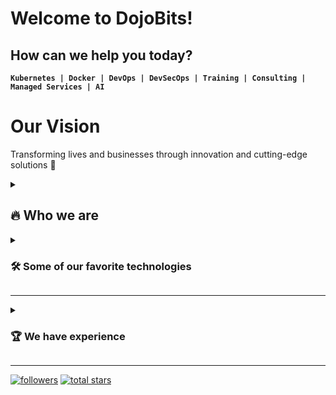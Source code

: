 #   Welcome to DojoBits!
##  How can we help you today?

**`Kubernetes | Docker | DevOps | DevSecOps | Training | Consulting | Managed Services | AI`**

# Our Vision
Transforming lives and businesses through innovation and cutting-edge solutions 🚀


<!-- About us -->
<details>
 <summary><h2>🔥 Who we are</h2></summary>
DojoBits was founded by Iliyan Petkov and Valentin Hristev, leveraging their 20+ years of experience at tech giants like Siemens AG, VMware, and HPE. We've built and managed IT infrastructure of all sizes, from single servers to multi-million dollar private clouds.
Our mission is to transform lives and businesses through innovation and cutting-edge solutions. We believe that by sharing our expertise and creating engaging, hands-on learning experiences, we can bridge the IT skills gap and empower individuals and organizations to thrive in the ever-changing technological landscape.
Our vision is to create a future where innovation and skills drive progress and success. We see a world where businesses have access to a highly skilled workforce equipped to tackle complex challenges and where individuals have the opportunity to unlock their full potential through continuous learning and development.
</details>

<!-- Tools and Languages
Badges taken from https://github.com/Ileriayo/markdown-badges -->
<details> 
  <summary><h3>🛠️ Some of our favorite technologies</h3></summary>
  <h4>👨‍💻 Programming and Markup Languages</h4>
  <p>
      <a href="https://github.com/search?q=user%3Ailiyan-s-petkov+language%3Apython"><img alt="Python" src="https://img.shields.io/badge/Python-14354C.svg?logo=python&logoColor=white"></a>
      <a href="https://github.com/search?q=user%3Ailiyan-s-petkov+language%3AGo"><img alt="Golang" src="https://img.shields.io/badge/go-%2300ADD8.svg?logo=go&logoColor=white"></a>
      <a href="https://github.com/search?q=user%3Ailiyan-s-petkov+language%3Abash"><img alt="Bash" src="https://img.shields.io/badge/Bash-121011.svg?logo=gnu-bash&logoColor=white"></a>
      <a href="https://github.com/search?q=user%3Ailiyan-s-petkov+language%3Ac"><img alt="C" src="https://custom-icon-badges.demolab.com/badge/C-03599C.svg?logo=c-in-hexagon&logoColor=white"></a>
      <a href="https://github.com/search?q=user%3Ailiyan-s-petkov+language%3Acpp"><img alt="C++" src="https://custom-icon-badges.demolab.com/badge/C++-9C033A.svg?logo=cpp2&logoColor=white"></a>
      <a href="https://github.com/search?q=user%3Ailiyan-s-petkov+language%3Amarkdown"><img alt="Markdown" src="https://img.shields.io/badge/Markdown-000000.svg?logo=markdown&logoColor=white"></a>
      <a href="https://github.com/search?q=user%3Ailiyan-s-petkov+language%3Agraphql"><img alt="GraphQL" src="https://img.shields.io/badge/-GraphQL-E10098?logo=graphql&logoColor=white"></a>
      <a href="https://github.com/search?q=user%3Ailiyan-s-petkov+language%3Aruby"><img alt="Ruby" src="https://img.shields.io/badge/ruby-%23CC342D.svg?logo=ruby&logoColor=white"></a>

  <h4>🤖  Platforms and automation</h4>    
      <a href="https://github.com/search?q=user%3Ailiyan-s-petkov+language%3Akubernetes"><img alt="Kubernetes" src="https://img.shields.io/badge/kubernetes-%23326ce5.svg?logo=kubernetes&logoColor=white"></a>
      <a href="https://github.com/search?q=user%3Ailiyan-s-petkov+language%3Adocker"><img alt="Docker" src="https://img.shields.io/badge/docker-%230db7ed.svg?logo=docker&logoColor=white"></a>
      <a href="https://github.com/search?q=user%3Ailiyan-s-petkov+language%3Aansible"><img alt="Ansible" src="https://img.shields.io/badge/ansible-%231A1918.svg?logo=ansible&logoColor=white"></a>
      <a href="https://github.com/search?q=user%3Ailiyan-s-petkov+language%3Aterraform"><img alt="Terraform" src="https://img.shields.io/badge/terraform-%235835CC.svg?logo=terraform&logoColor=white"></a>
      <a href="https://github.com/search?q=user%3Ailiyan-s-petkov+language%3Aprometheus"><img alt="Prometheus" src="https://img.shields.io/badge/Prometheus-E6522C?logo=Prometheus&logoColor=white"></a>
      <a href="https://github.com/search?q=user%3Ailiyan-s-petkov+language%3Agrafana"><img alt="Grafana" src="https://img.shields.io/badge/grafana-%23F46800.svg?logo=grafana&logoColor=white"></a>
  </p>
</details>

---

<details>
<summary><h3>🏆 We have experience</h3></summary>
   <p>   
       <a href="https://www.credly.com/users/iliyan-s-petkov/badges"><img alt="KubeStronaut" width=200 src="https://images.credly.com/size/340x340/images/cd6c6449-6814-4613-a2d3-13cf4ac5be4f/image.png"></a>
       <a href="https://www.credly.com/users/iliyan-s-petkov/badges"><img alt="CKA" width=200 src="https://images.credly.com/size/340x340/images/8b8ed108-e77d-4396-ac59-2504583b9d54/cka_from_cncfsite__281_29.png"></a>
       <a href="https://www.credly.com/users/iliyan-s-petkov/badges"><img alt="CKD" width=200 src="https://images.credly.com/size/340x340/images/f88d800c-5261-45c6-9515-0458e31c3e16/ckad_from_cncfsite.png"></a>
       <a href="https://www.credly.com/users/iliyan-s-petkov/badges"><img alt="CKS" width=200 src="https://images.credly.com/size/340x340/images/9945dfcb-1cca-4529-85e6-db1be3782210/kubernetes-security-specialist-logo2.png"></a>
      <a href="https://www.credly.com/users/iliyan-s-petkov/badges"><img alt="Prometheus" width=200 src="https://images.credly.com/size/340x340/images/c34436dc-1cfd-4125-a862-35f9c86ca17f/image.png"></a>
  </p>
</details>

---

<!-- Github links -->
<p align="left">
   <a href="https://github.com/DojoBits?tab=followers">
      <img alt="followers" title="Follow me on Github" src="https://custom-icon-badges.demolab.com/github/followers/DojoBits?color=236ad3&labelColor=1155ba&style=for-the-badge&logo=person-add&label=Follow&logoColor=white"/></a>
   <a href="https://github.com/DojoBits?tab=repositories&sort=stargazers">
      <img alt="total stars" title="Total stars on GitHub" src="https://custom-icon-badges.demolab.com/github/stars/DojoBits?color=55960c&style=for-the-badge&labelColor=488207&logo=star"/></a>
</p>

<!-- Social media 
<p align="left">
  <a href="https://www.linkedin.com/in/DojoBits/"><img width="32px" alt="LinkedIn" title="LinkedIn" src="https://i.imgur.com/OQUXwNp.jpeg"/></a>
  &#8287;&#8287;&#8287;&#8287;&#8287;
  <a href="https://x.com/DojoBits"><img width="32px" alt="Twitter" title="Twitter" src="https://seeklogo.com/images/T/twitter-new-logo-8A0C4E0C58-seeklogo.com.png?v=638258088440000000"/></a>
  &#8287;&#8287;&#8287;&#8287;&#8287;
  
</p>
-->
